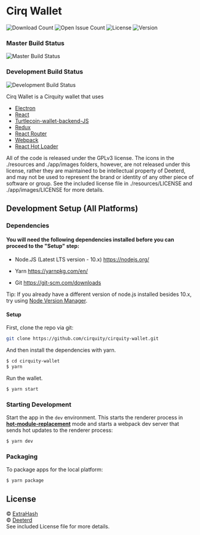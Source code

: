 # Cirq Wallet

![Download Count](https://img.shields.io/github/downloads/cirquity/cirquity-wallet/total.svg)
![Open Issue Count](https://img.shields.io/github/issues/cirquity/cirquity-wallet)
![License](https://img.shields.io/github/license/cirquity/cirquity-wallet)
![Version](https://img.shields.io/github/v/release/cirquity/cirquity-wallet)

### Master Build Status

![Master Build Status](https://github.com/cirquity/cirquity-wallet/workflows/Build/badge.svg?branch=master)

### Development Build Status

![Development Build Status](https://github.com/cirquity/cirquity-wallet/workflows/Build/badge.svg?branch=development)

Cirq Wallet is a Cirquity wallet that uses

- [Electron](http://electron.atom.io/)
- [React](https://facebook.github.io/react/)
- [Turtlecoin-wallet-backend-JS](https://github.com/cirquity/turtlecoin-wallet-backend-js)
- [Redux](https://github.com/reactjs/redux)
- [React Router](https://github.com/reactjs/react-router)
- [Webpack](http://webpack.github.io/docs/)
- [React Hot Loader](https://github.com/gaearon/react-hot-loader)

All of the code is released under the GPLv3 license. The icons in the ./resources and ./app/images folders, however, are not released under this license, rather they are maintained to be intellectual property of Deeterd, and may not be used to represent the brand or identity of any other piece of software or group. See the included license file in ./resources/LICENSE and ./app/images/LICENSE for more details.

## Development Setup (All Platforms)

### Dependencies

#### You will need the following dependencies installed before you can proceed to the "Setup" step:

- Node.JS (Latest LTS version - 10.x) https://nodejs.org/

- Yarn https://yarnpkg.com/en/

- Git https://git-scm.com/downloads

Tip: If you already have a different version of node.js installed besides 10.x, try using [Node Version Manager](https://github.com/nvm-sh/nvm#install--update-script).

#### Setup

First, clone the repo via git:

```bash
git clone https://github.com/cirquity/cirquity-wallet.git
```

And then install the dependencies with yarn.

```bash
$ cd cirquity-wallet
$ yarn
```

Run the wallet.

```bash
$ yarn start
```

### Starting Development

Start the app in the `dev` environment. This starts the renderer process in [**hot-module-replacement**](https://webpack.js.org/guides/hmr-react/) mode and starts a webpack dev server that sends hot updates to the renderer process:

```bash
$ yarn dev
```

### Packaging

To package apps for the local platform:

```bash
$ yarn package
```

## License

© [ExtraHash](https://github.com/ExtraHash)  
© [Deeterd](https://github.com/deeterd)  
See included License file for more details.
